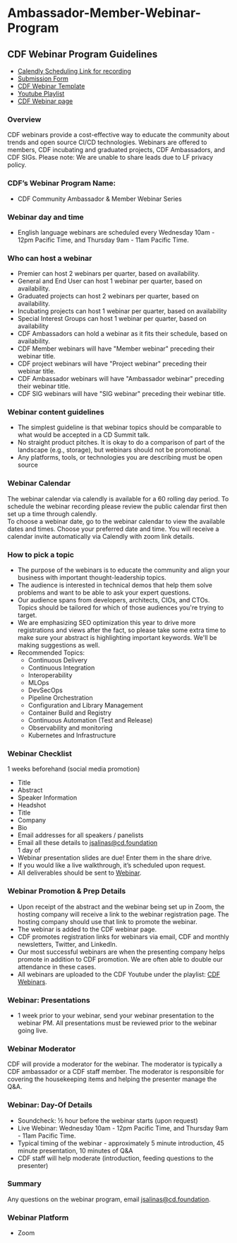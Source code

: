 # Ambassador-Member-Webinar-Program
## CDF Webinar Program Guidelines
- [Calendly Scheduling Link for recording](https://calendly.com/cdfoundation/cdf-member-webinar?month=2020-11)
- [Submission Form](https://cd.foundation/webinar-submission-form/) 
- [CDF Webinar Template](https://docs.google.com/presentation/d/1zxYQppGAKRUHt1i-TDd0d7pGfccMWRx6EodXDBNoAG0/edit#slide=id.p)
- [Youtube Playlist](https://www.youtube.com/playlist?list=PL2KXbZ9-EY9RodTXtnbAg42gvuLDvyFtb)
- [CDF Webinar page](https://cd.foundation/webinars/) 
### Overview
CDF webinars provide a cost-effective way to educate the community about trends and open source CI/CD technologies. Webinars are offered to members, CDF incubating and graduated projects, CDF Ambassadors, and CDF SIGs.
Please note: We are unable to share leads due to LF privacy policy.
### CDF’s Webinar Program Name: 
- CDF Community Ambassador & Member Webinar Series
### Webinar day and time
- English language webinars are scheduled every Wednesday 10am - 12pm Pacific Time, and Thursday 9am - 11am Pacific Time.
### Who can host a webinar
- Premier can host 2 webinars per quarter, based on availability.
- General and End User can host 1 webinar per quarter, based on availability.
- Graduated projects can host 2 webinars per quarter, based on availability.
- Incubating projects can host 1 webinar per quarter, based on availability
- Special Interest Groups can host 1 webinar per quarter, based on availability
- CDF Ambassadors can hold a webinar as it fits their schedule, based on availability.
- CDF Member webinars will have "Member webinar" preceding their webinar title.
- CDF project webinars will have "Project webinar" preceding their webinar title.
- CDF Ambassador webinars will have "Ambassador webinar" preceding their webinar title.
- CDF SIG webinars will have "SIG webinar" preceding their webinar title.
### Webinar content guidelines
- The simplest guideline is that webinar topics should be comparable to what would be accepted in a CD Summit talk.
- No straight product pitches. It is okay to do a comparison of part of the landscape (e.g., storage), but webinars should not be promotional.
- Any platforms, tools, or technologies you are describing must be open source
### Webinar Calendar
The webinar calendar via calendly is available for a 60 rolling day period. To schedule the webinar recording please review the public calendar first then set up a time through calendly. 
\
To choose a webinar date, go to the webinar calendar to view the available dates and times. Choose your preferred date and time. You will receive a calendar invite automatically via Calendly with zoom link details. 
### How to pick a topic
- The purpose of the webinars is to educate the community and align your business with important thought-leadership topics.
- The audience is interested in technical demos that help them solve problems and want to be able to ask your expert questions.
- Our audience spans from developers, architects, CIOs, and CTOs. Topics should be tailored for which of those audiences you're trying to target.
- We are emphasizing SEO optimization this year to drive more registrations and views after the fact, so please take some extra time to make sure your abstract is highlighting important keywords. We'll be making suggestions as well.
- Recommended Topics: 
  - Continuous Delivery
  - Continuous Integration
  - Interoperability
  - MLOps
  - DevSecOps
  - Pipeline Orchestration
  - Configuration and Library Management
  - Container Build and Registry
  - Continuous Automation (Test and Release)
  - Observability and monitoring
  - Kubernetes and Infrastructure 
### Webinar Checklist
1 weeks beforehand (social media promotion)
* Title
* Abstract
* Speaker Information
* Headshot
* Title
* Company
* Bio
* Email addresses for all speakers / panelists
* Email all these details to [jsalinas@cd.foundation](jsalinas@cd.foundation)
\
1 day of
* Webinar presentation slides are due! Enter them in the share drive. 
* If you would like a live walkthrough, it’s scheduled upon request.
* All deliverables should be sent to [Webinar](jsalinas@cd.foundation).
### Webinar Promotion & Prep Details
- Upon receipt of the abstract and the webinar being set up in Zoom, the hosting company will receive a link to the webinar registration page. The hosting company should use that link to promote the webinar.
- The webinar is added to the CDF webinar page.
- CDF promotes registration links for webinars via email, CDF and monthly newsletters, Twitter, and LinkedIn.
- Our most successful webinars are when the presenting company helps promote in addition to CDF promotion. We are often able to double our attendance in these cases.
- All webinars are uploaded to the CDF Youtube under the playlist: [CDF Webinars](https://www.youtube.com/playlist?list=PL2KXbZ9-EY9RodTXtnbAg42gvuLDvyFtb).
### Webinar: Presentations
- 1 week prior to your webinar, send your webinar presentation to the webinar PM. All presentations must be reviewed prior to the webinar going live. 
### Webinar Moderator
CDF will provide a moderator for the webinar. The moderator is typically a CDF ambassador or a CDF staff member.
The moderator is responsible for covering the housekeeping items and helping the presenter manage the Q&A.
### Webinar: Day-Of Details
- Soundcheck: ½ hour before the webinar starts (upon request)
- Live Webinar: Wednesday 10am - 12pm Pacific Time, and Thursday 9am - 11am Pacific Time.
- Typical timing of the webinar - approximately 5 minute introduction, 45 minute presentation, 10 minutes of Q&A
- CDF staff will help moderate (introduction, feeding questions to the presenter)
### Summary
Any questions on the webinar program, email [jsalinas@cd.foundation](jsalinas@cd.foundation). 
### Webinar Platform
- Zoom
